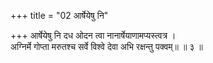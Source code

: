 +++
title = "02 आर्षेयेषु नि"

+++
आर्षेयेषु नि दध ओदन त्वा नानार्षेयाणामप्यस्त्वत्र ।  
अग्निर्मे गोप्ता मरुतश्च सर्वे विश्वे देवा अभि रक्षन्तु पक्वम्॥ ॥ ३ ॥